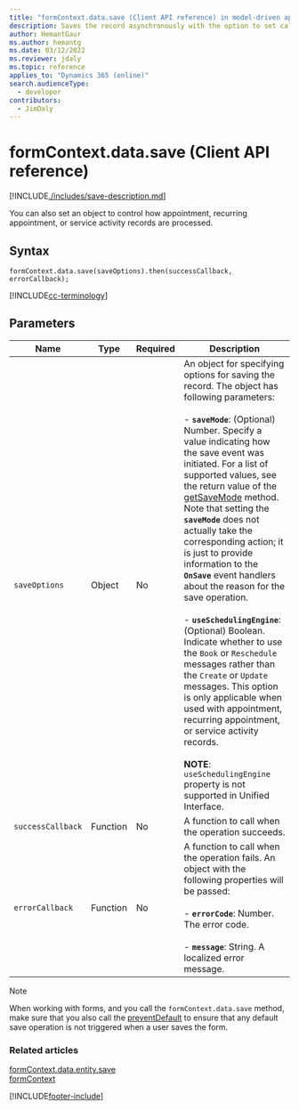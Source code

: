 ```yaml
---
title: "formContext.data.save (Client API reference) in model-driven apps"
description: Saves the record asynchronously with the option to set callback functions to be executed after the save operation is completed.
author: HemantGaur
ms.author: hemantg
ms.date: 03/12/2022
ms.reviewer: jdaly
ms.topic: reference
applies_to: "Dynamics 365 (online)"
search.audienceType: 
  - developer
contributors:
  - JimDaly
---
```


# formContext.data.save (Client API reference)

[!INCLUDE[./includes/save-description.md](./includes/save-description.md)]

You can also set an object to control how appointment, recurring appointment, or service activity records are processed.

## Syntax

`formContext.data.save(saveOptions).then(successCallback, errorCallback);`

[!INCLUDE[cc-terminology](../../../../data-platform/includes/cc-terminology.md)]

## Parameters

|Name|Type|Required|Description|
|--|--|--|--|
|`saveOptions`|Object|No|An object for specifying options for saving the record. The object has following parameters:<br/><br/>- **`saveMode`**: (Optional) Number. Specify a value indicating how the save event was initiated. For a list of supported values, see the return value of the [getSaveMode](../save-event-arguments/getsavemode.md) method. Note that setting the **`saveMode`** does not actually take the corresponding action; it is just to provide information to the **`OnSave`** event handlers about the reason for the save operation.<br/><br/>- **`useSchedulingEngine`**: (Optional) Boolean. Indicate whether to use the `Book` or `Reschedule` messages rather than the `Create` or `Update` messages. This option is only applicable when used with appointment, recurring appointment, or service activity records.<br/><br/> **NOTE**: `useSchedulingEngine` property is not supported in Unified Interface.|
|`successCallback`|Function|No|A function to call when the operation succeeds.|
|`errorCallback`|Function|No|A function to call when the operation fails. An object with the following properties will be passed:<br/><br/>- **`errorCode`**: Number. The error code.<br/><br/>- **`message`**: String. A localized error message.|

> [!NOTE]
> When working with forms, and you call the `formContext.data.save` method, make sure that you also call the [preventDefault](../save-event-arguments/preventDefault.md) to ensure that any default save operation is not triggered when a user saves the form.


### Related articles

[formContext.data.entity.save](../formContext-data-entity/save.md)   
[formContext](../../clientapi-form-context.md)



[!INCLUDE[footer-include](../../../../../includes/footer-banner.md)]
